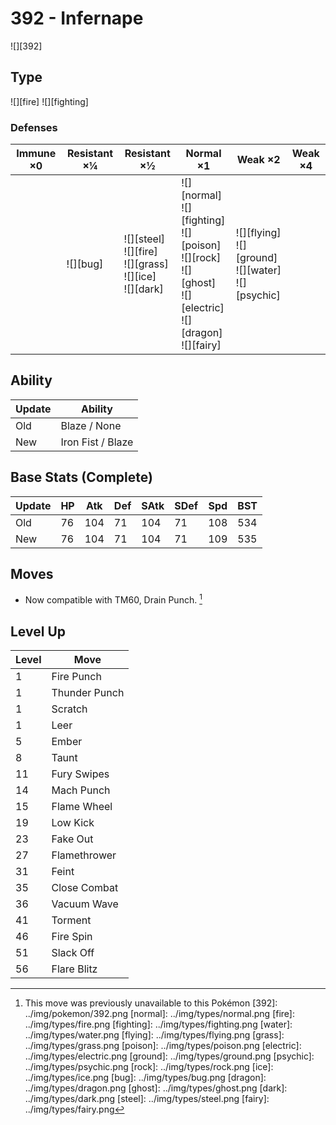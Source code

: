 # 392 - Infernape
![][392]

## Type

![][fire]  ![][fighting]

### Defenses

Immune ×0 | Resistant ×¼ | Resistant ×½                                                       | Normal ×1                                                                                                                | Weak ×2                                                      | Weak ×4
---       | ---          | ---                                                                | ---                                                                                                                      | ---                                                          | ---
&nbsp;    | ![][bug]<br> | ![][steel]<br>![][fire]<br>![][grass]<br>![][ice]<br>![][dark]<br> | ![][normal]<br>![][fighting]<br>![][poison]<br>![][rock]<br>![][ghost]<br>![][electric]<br>![][dragon]<br>![][fairy]<br> | ![][flying]<br>![][ground]<br>![][water]<br>![][psychic]<br> | &nbsp;

## Ability

Update | Ability
---    | ---
Old    | Blaze / None
New    | Iron Fist / Blaze

## Base Stats (Complete)

Update | HP  | Atk | Def | SAtk | SDef | Spd | BST
---    | --- | --- | --- | ---  | ---  | --- | ---
Old    | 76  | 104 | 71  | 104  | 71   | 108 | 534
New    | 76  | 104 | 71  | 104  | 71   | 109 | 535

## Moves

 - Now compatible with TM60, Drain Punch. [^1]

## Level Up

Level | Move
---   | ---
1     | Fire Punch
1     | Thunder Punch
1     | Scratch
1     | Leer
5     | Ember
8     | Taunt
11    | Fury Swipes
14    | Mach Punch
15    | Flame Wheel
19    | Low Kick
23    | Fake Out
27    | Flamethrower
31    | Feint
35    | Close Combat
36    | Vacuum Wave
41    | Torment
46    | Fire Spin
51    | Slack Off
56    | Flare Blitz

[^1]: This move was previously unavailable to this Pokémon
[392]: ../img/pokemon/392.png
[normal]: ../img/types/normal.png
[fire]: ../img/types/fire.png
[fighting]: ../img/types/fighting.png
[water]: ../img/types/water.png
[flying]: ../img/types/flying.png
[grass]: ../img/types/grass.png
[poison]: ../img/types/poison.png
[electric]: ../img/types/electric.png
[ground]: ../img/types/ground.png
[psychic]: ../img/types/psychic.png
[rock]: ../img/types/rock.png
[ice]: ../img/types/ice.png
[bug]: ../img/types/bug.png
[dragon]: ../img/types/dragon.png
[ghost]: ../img/types/ghost.png
[dark]: ../img/types/dark.png
[steel]: ../img/types/steel.png
[fairy]: ../img/types/fairy.png
